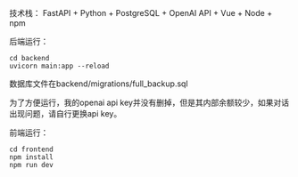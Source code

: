 技术栈：
FastAPI + Python + PostgreSQL + OpenAI API + Vue + Node + npm

后端运行：
```
cd backend
uvicorn main:app --reload
```

数据库文件在backend/migrations/full_backup.sql

为了方便运行，我的openai api key并没有删掉，但是其内部余额较少，如果对话出现问题，请自行更换api key。

前端运行：
```
cd frontend
npm install
npm run dev
```
